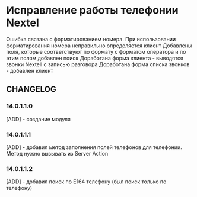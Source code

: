 # Исправление работы телефонии Nextel

Ошибка связана с форматированием номера.
При использовании форматирования номера неправильно определяется клиент
Добавлены поля, которые соответствуют по формату с форматом оператора и по этим полям добавлен поиск
Доработана форма клиента - выводятся звонки Nextell с записью разговора
Доработана форма списка звонков - добавлен клиент

## CHANGELOG
### 14.0.1.1.0
[ADD] - создание модуля
### 14.0.1.1.1
[ADD] - добавил метод заполнения полей телефонов для телефонии. 
Метод нужно вызывать из Server Action
### 14.0.1.1.2
[ADD] - добавил поиск по E164 телефону (был поиск только по телефону)